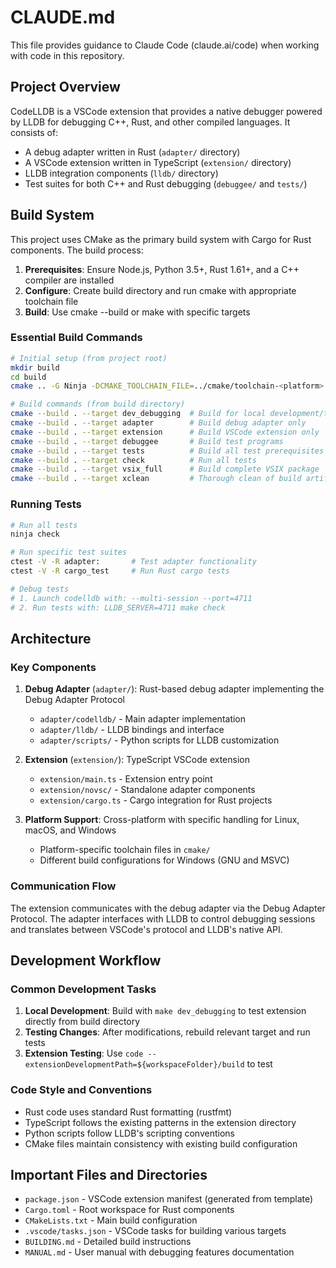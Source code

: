 # CLAUDE.md

This file provides guidance to Claude Code (claude.ai/code) when working with code in this repository.

## Project Overview

CodeLLDB is a VSCode extension that provides a native debugger powered by LLDB for debugging C++, Rust, and other compiled languages. It consists of:
- A debug adapter written in Rust (`adapter/` directory)
- A VSCode extension written in TypeScript (`extension/` directory)
- LLDB integration components (`lldb/` directory)
- Test suites for both C++ and Rust debugging (`debuggee/` and `tests/`)

## Build System

This project uses CMake as the primary build system with Cargo for Rust components. The build process:

1. **Prerequisites**: Ensure Node.js, Python 3.5+, Rust 1.61+, and a C++ compiler are installed
2. **Configure**: Create build directory and run cmake with appropriate toolchain file
3. **Build**: Use cmake --build or make with specific targets

### Essential Build Commands

```bash
# Initial setup (from project root)
mkdir build
cd build
cmake .. -G Ninja -DCMAKE_TOOLCHAIN_FILE=../cmake/toolchain-<platform>.cmake -DLLDB_PACKAGE=<path_to_lldb_package>

# Build commands (from build directory)
cmake --build . --target dev_debugging  # Build for local development/testing
cmake --build . --target adapter        # Build debug adapter only
cmake --build . --target extension      # Build VSCode extension only
cmake --build . --target debuggee       # Build test programs
cmake --build . --target tests          # Build all test prerequisites
cmake --build . --target check          # Run all tests
cmake --build . --target vsix_full      # Build complete VSIX package
cmake --build . --target xclean         # Thorough clean of build artifacts
```

### Running Tests

```bash
# Run all tests
ninja check

# Run specific test suites
ctest -V -R adapter:       # Test adapter functionality
ctest -V -R cargo_test     # Run Rust cargo tests

# Debug tests
# 1. Launch codelldb with: --multi-session --port=4711
# 2. Run tests with: LLDB_SERVER=4711 make check
```

## Architecture

### Key Components

1. **Debug Adapter** (`adapter/`): Rust-based debug adapter implementing the Debug Adapter Protocol
   - `adapter/codelldb/` - Main adapter implementation
   - `adapter/lldb/` - LLDB bindings and interface
   - `adapter/scripts/` - Python scripts for LLDB customization

2. **Extension** (`extension/`): TypeScript VSCode extension
   - `extension/main.ts` - Extension entry point
   - `extension/novsc/` - Standalone adapter components
   - `extension/cargo.ts` - Cargo integration for Rust projects

3. **Platform Support**: Cross-platform with specific handling for Linux, macOS, and Windows
   - Platform-specific toolchain files in `cmake/`
   - Different build configurations for Windows (GNU and MSVC)

### Communication Flow

The extension communicates with the debug adapter via the Debug Adapter Protocol. The adapter interfaces with LLDB to control debugging sessions and translates between VSCode's protocol and LLDB's native API.

## Development Workflow

### Common Development Tasks

1. **Local Development**: Build with `make dev_debugging` to test extension directly from build directory
2. **Testing Changes**: After modifications, rebuild relevant target and run tests
3. **Extension Testing**: Use `code --extensionDevelopmentPath=${workspaceFolder}/build` to test

### Code Style and Conventions

- Rust code uses standard Rust formatting (rustfmt)
- TypeScript follows the existing patterns in the extension directory
- Python scripts follow LLDB's scripting conventions
- CMake files maintain consistency with existing build configuration

## Important Files and Directories

- `package.json` - VSCode extension manifest (generated from template)
- `Cargo.toml` - Root workspace for Rust components
- `CMakeLists.txt` - Main build configuration
- `.vscode/tasks.json` - VSCode tasks for building various targets
- `BUILDING.md` - Detailed build instructions
- `MANUAL.md` - User manual with debugging features documentation
